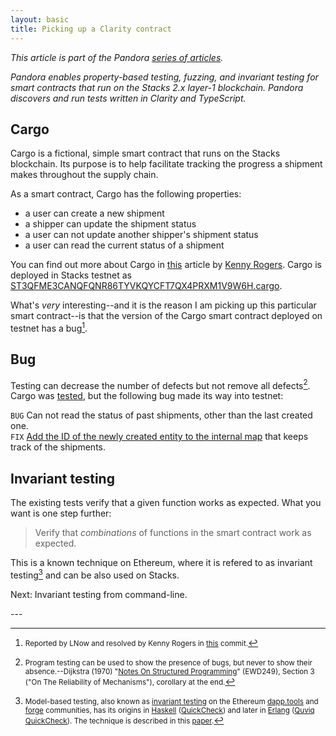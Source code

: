 ```yaml
---
layout: basic
title: Picking up a Clarity contract
---
```


*This article is part of the Pandora [series of articles][series-of-articles].*

*Pandora enables property-based testing, fuzzing, and invariant testing for smart contracts that run on the Stacks 2.x layer-1 blockchain. Pandora discovers and run tests written in Clarity and TypeScript.*

[series-of-articles]: /bitcoin/stacks/pandora

## Cargo

Cargo is a fictional, simple smart contract that runs on the Stacks blockchain. Its purpose is to help facilitate tracking the progress a shipment makes throughout the supply chain.

As a smart contract, Cargo has the following properties:

* a user can create a new shipment
* a shipper can update the shipment status
* a user can not update another shipper's shipment status
* a user can read the current status of a shipment

You can find out more about Cargo in [this][kenny-rogers-article] article by [Kenny Rogers][kenny-rogers-twitter]. Cargo is deployed in Stacks testnet as [ST3QFME3CANQFQNR86TYVKQYCFT7QX4PRXM1V9W6H.cargo][cargo].

[cargo]: https://explorer.stacks.co/txid/0x5864dabc9122732e16fcebd5ddaa727db8614eaee59499967c18011c1ddbd5b8?chain=testnet
[kenny-rogers-article]: https://dev.to/stacks/test-driven-stacks-development-with-clarinet-2e4i
[kenny-rogers-twitter]: https://twitter.com/kentherogers

What's *very* interesting--and it is the reason I am picking up this particular smart contract--is that the version of the Cargo smart contract deployed on testnet has a bug[^1].

## Bug

Testing can decrease the number of defects but not remove all defects[^2]. Cargo was [tested][cargo-tests], but the following bug made its way into testnet:

[cargo-tests]: https://github.com/kenrogers/cargo/commit/63ae16ee84b03ff087f439498e489742fbf5fe68#diff-2978df20fa696c9a65fce8380d76aa9f2322db34fe4437821833fadab649cdd3
[dijkstra-wiki]: https://en.wikipedia.org/wiki/Edsger_W._Dijkstra

`BUG` Can not read the status of past shipments, other than the last created one.<br>
`FIX` [Add the ID of the newly created entity to the internal map][cargo-bug-fix] that keeps track of the shipments.

## Invariant testing

The existing tests verify that a given function works as expected. What you want is one step further:

>Verify that *combinations* of functions in the smart contract work as expected.

This is a known technique on Ethereum, where it is refered to as invariant testing[^3] and can be also used on Stacks.

Next: Invariant testing from command-line.

<div>---</div>

[^1]: <small>Reported by LNow and resolved by Kenny Rogers in [this][cargo-bug-fix] commit.</small>
[^2]: <small>Program testing can be used to show the presence of bugs, but never to show their absence.--Dijkstra (1970) "[Notes On Structured Programming][dijkstra-notes]" (EWD249), Section 3 ("On The Reliability of Mechanisms"), corollary at the end.</small>
[^3]: <small>Model-based testing, also known as [invariant testing][dapp-readme] on the Ethereum [dapp.tools][dapp] and [forge][forge] communities, has its origins in [Haskell][haskell] ([QuickCheck][quickcheck]) and later in [Erlang][erlang] ([Quviq QuickCheck][erlang-quickcheck]). The technique is described in this [paper](https://research.chalmers.se/en/publication/232550).</small>

[cargo-bug-fix]: https://github.com/kenrogers/cargo/commit/758dbf51c5e43521032549b19d427467b7d2c195#diff-ddee0aadb9729d02051e6a8fd76e0f59e45cee0f37ba767ba2b91b4aeea46ff1
[dijkstra-notes]: http://www.cs.utexas.edu/users/EWD/ewd02xx/EWD249.PDF
[dapp-readme]: https://github.com/dapphub/dapptools/blob/b4876106a5f4b263f8cf20b24a514a70e2326c86/src/dapp/README.md#invariant-testing
[dapp]: https://dapp.tools
[forge]: https://github.com/foundry-rs/foundry
[haskell]: https://www.haskell.org/
[quickcheck]: https://hackage.haskell.org/package/QuickCheck
[erlang]: https://www.erlang.org
[erlang-quickcheck]: http://www.quviq.com/products/erlang-quickcheck
